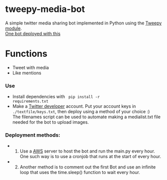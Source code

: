 # tweepy-media-bot
A simple twitter media sharing bot implemented in Python using the [Tweepy module](https://www.tweepy.org/).<br>
[One bot deployed with this](https://twitter.com/omoriupscalebot)

# Functions 
- Tweet with media
- Like mentions 

### Use
- Install dependencies with <code> pip install -r requirements.txt</code>
- Make a [Twitter developer](https://developer.twitter.com/en) account. Put your account keys in <code>./textfile/keys.txt</code>, then deploy using a method of your choice :) <br>
The filenames script can be used to automate making a medialist.txt file needed for the bot to upload images. 



### Deployment methods: 
- 1) Use a [AWS](https://aws.amazon.com/) server to host the bot and run the main.py every hour. One such way is to use a cronjob that runs at the start of every hour.
- 2) Another method is to comment out the first Bot and use an infinite loop that uses the time.sleep() function to wait every hour. 
